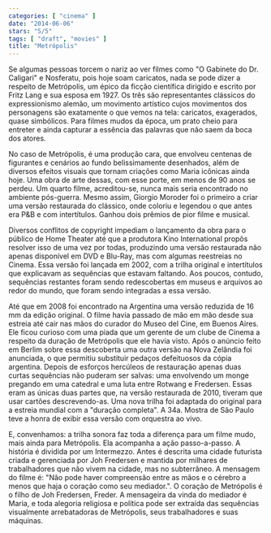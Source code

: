 ```yaml
---
categories: [ "cinema" ]
date: "2014-06-06"
stars: "5/5"
tags: [ "draft", "movies" ]
title: "Metrópolis"
---
```

Se algumas pessoas torcem o nariz ao ver filmes como "O Gabinete do
Dr. Caligari" e Nosferatu, pois hoje soam caricatos, nada se pode dizer
a respeito de Metrópolis, um épico da ficção científica dirigido e
escrito por Fritz Lang e sua esposa em 1927. Os três são representantes
clássicos do expressionismo alemão, um movimento artístico cujos
movimentos dos personagens são exatamente o que vemos na tela: caricatos,
exagerados, quase simbólicos. Para filmes mudos da época, um prato
cheio para entreter e ainda capturar a essência das palavras que não
saem da boca dos atores.

No caso de Metrópolis, é uma produção cara, que envolveu centenas
de figurantes e cenários ao fundo belissimamente desenhados, além
de diversos efeitos visuais que tornam criações como Maria icônicas
ainda hoje. Uma obra de arte dessas, com esse porte, em menos de 90 anos
se perdeu. Um quarto filme, acreditou-se, nunca mais seria encontrado
no ambiente pós-guerra. Mesmo assim, Giorgio Moroder foi o primeiro
a criar uma versão restaurada do clássico, onde coloriu e legendou
o que antes era P&B e com intertítulos. Ganhou dois prêmios de pior
filme e musical.

Diversos conflitos de copyright impediam o lançamento da obra para o
público de Home Theater até que a produtora Kino International propôs
resolver isso de uma vez por todas, produzindo uma versão restaurada
não apenas disponível em DVD e Blu-Ray, mas com algumas reestreias
no Cinema. Essa versão foi lançada em 2002, com a trilha original e
intertítulos que explicavam as sequências que estavam faltando. Aos
poucos, contudo, sequências restantes foram sendo redescobertas em museus
e arquivos ao redor do mundo, que foram sendo integradas a essa versão.

Até que em 2008 foi encontrado na Argentina uma versão reduzida de
16 mm da edição original. O filme havia passado de mão em mão desde
sua estreia até cair nas mãos do curador do Museo del Cine, em Buenos
Aires. Ele ficou curioso com uma piada que um gerente de um clube de
Cinema a respeito da duração de Metrópolis que ele havia visto. Após
o anúncio feito em Berlim sobre essa descoberta uma outra versão na Nova
Zelândia foi anunciada, o que permitiu substituir pedaços defeituosos da
cópia argentina. Depois de esforços hercúleos de restauração apenas
duas curtas sequências não puderam ser salvas: uma envolvendo um monge
pregando em uma catedral e uma luta entre Rotwang e Fredersen. Essas eram
as únicas duas partes que, na versão restaurada de 2010, tiveram que
usar cartões descrevendo-as. Uma nova trilha foi adaptada do original
para a estreia mundial com a "duração completa". A 34a. Mostra de São
Paulo teve a honra de exibir essa versão com orquestra ao vivo.

E, convenhamos: a trilha sonora faz toda a diferença para um filme mudo,
mais ainda para Metrópolis. Ela acompanha a ação passo-a-passo. A
história é dividida por um Intermezzo. Antes é descrita uma cidade
futurista criada e gerenciada por Joh Fredersen e mantida por milhares de
trabalhadores que não vivem na cidade, mas no subterrâneo. A mensagem
do filme é: "Não pode haver compreensão entre as mãos e o cérebro a
menos que haja o coração como seu mediador.". O coração de Metrópolis
é o filho de Joh Fredersen, Freder. A mensageira da vinda do mediador
é Maria, e toda alegoria religiosa e política pode ser extraída das
sequências visualmente arrebatadoras de Metrópolis, seus trabalhadores
e suas máquinas.
